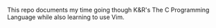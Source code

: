 This repo documents my time going though K&R's The C Programming Language while also learning to use Vim.
